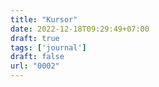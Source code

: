```yaml
---
title: "Kursor"
date: 2022-12-18T09:29:49+07:00
draft: true
tags: ['journal']
draft: false
url: "0002"
---
```


